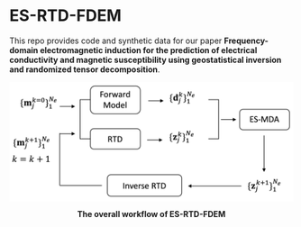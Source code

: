 # ES-RTD-FDEM
This repo provides code and synthetic data for our paper <b>Frequency-domain electromagnetic induction for the prediction of electrical conductivity and magnetic susceptibility using geostatistical inversion and randomized tensor decomposition</b>.


<p align="center">
<img align="center" width="600" src="./pics/workflow.png">
</p>
<p align="center" > <b>The overall workflow of ES-RTD-FDEM</b> </p>
<br>
